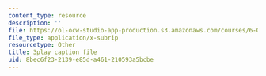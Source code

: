 ```yaml
---
content_type: resource
description: ''
file: https://ol-ocw-studio-app-production.s3.amazonaws.com/courses/6-004-computation-structures-spring-2017/8bec6f232139e85da461210593a5bcbe_YOABS3tTHVc.srt
file_type: application/x-subrip
resourcetype: Other
title: 3play caption file
uid: 8bec6f23-2139-e85d-a461-210593a5bcbe
---
```

